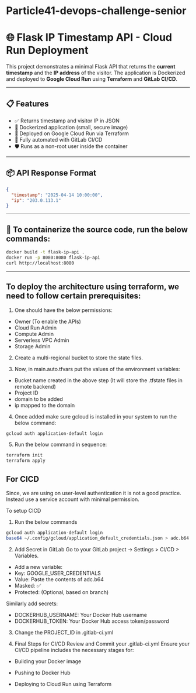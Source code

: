 # Particle41-devops-challenge-senior

# 🌐 Flask IP Timestamp API - Cloud Run Deployment

This project demonstrates a minimal Flask API that returns the **current timestamp** and the **IP address** of the visitor. The application is Dockerized and deployed to **Google Cloud Run** using **Terraform** and **GitLab CI/CD**.

---

## 📋 Features

- ✅ Returns timestamp and visitor IP in JSON
- 🐳 Dockerized application (small, secure image)
- 🚀 Deployed on Google Cloud Run via Terraform
- 🔁 Fully automated with GitLab CI/CD
- 🛡️ Runs as a non-root user inside the container

---

## 📦 API Response Format

```json
{
  "timestamp": "2025-04-14 10:00:00",
  "ip": "203.0.113.1"
}
```
--- 

## 🐳 To containerize the source code, run the below commands:
```bash
docker build -t flask-ip-api .
docker run -p 8080:8080 flask-ip-api
curl http://localhost:8080
```

---
## To deploy the architecture using terraform, we need to follow certain prerequisites:
1. One should have the below permissions:
- Owner (To enable the APIs)
- Cloud Run Admin
- Compute Admin
- Serverless VPC Admin
- Storage Admin

2. Create a multi-regional bucket to store the state files. 

3. Now, in main.auto.tfvars put the values of the environment variables:
- Bucket name created in the above step (It will store the .tfstate files in remote backend)
- Project ID
- domain to be added
- ip mapped to the domain

4. Once added make sure gcloud is installed in your system to run the below command:
```bash
gcloud auth application-default login
```
5. Run the below command in sequence:
```bash 
terraform init
terraform apply
```

## For CICD
Since, we are using on user-level authentication it is not a good practice. Instead use a service account with minimal permission.

To setup CICD
1. Run the below commands
```bash
gcloud auth application-default login
base64 ~/.config/gcloud/application_default_credentials.json > adc.b64
```

2. Add Secret in GitLab
Go to your GitLab project → Settings > CI/CD > Variables.
- Add a new variable:
- Key: GOOGLE_USER_CREDENTIALS
- Value: Paste the contents of adc.b64
- Masked: ✅
- Protected: (Optional, based on branch)




Similarly add secrets:
- DOCKERHUB_USERNAME: Your Docker Hub username
- DOCKERHUB_TOKEN: Your Docker Hub access token/password



3. Change the PROJECT_ID in .gitlab-ci.yml



4. Final Steps for CI/CD
Review and Commit your .gitlab-ci.yml
Ensure your CI/CD pipeline includes the necessary stages for:
- Building your Docker image

- Pushing to Docker Hub

- Deploying to Cloud Run using Terraform